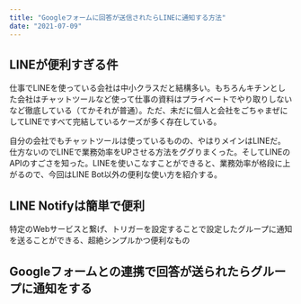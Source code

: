 ```yaml
---
title: "Googleフォームに回答が送信されたらLINEに通知する方法"
date: "2021-07-09"
---
```


## LINEが便利すぎる件
仕事でLINEを使っている会社は中小クラスだと結構多い。もちろんキチンとした会社はチャットツールなど使って仕事の資料はプライベートでやり取りしないなど徹底している（てかそれが普通）。ただ、未だに個人と会社をごちゃまぜにしてLINEですべて完結しているケーズが多く存在している。

自分の会社でもチャットツールは使っているものの、やはりメインはLINEだ。
仕方ないのでLINEで業務効率をUPさせる方法をググりまくった。そしてLINEのAPIのすごさを知った。LINEを使いこなすことができると、業務効率が格段に上がるので、今回はLINE Bot以外の便利な使い方を紹介する。

## LINE Notifyは簡単で便利
特定のWebサービスと繋げ、トリガーを設定することで設定したグループに通知を送ることができる、超絶シンプルかつ便利なもの

## Googleフォームとの連携で回答が送られたらグループに通知をする
